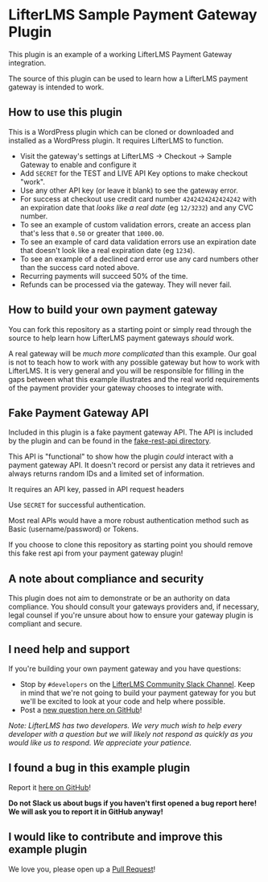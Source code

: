 LifterLMS Sample Payment Gateway Plugin
=======================================

This plugin is an example of a working LifterLMS Payment Gateway integration.

The source of this plugin can be used to learn how a LifterLMS payment gateway is intended to work.


## How to use this plugin

This is a WordPress plugin which can be cloned or downloaded and installed as a WordPress plugin. It requires LifterLMS to function.

+ Visit the gateway's settings at LifterLMS -> Checkout -> Sample Gateway to enable and configure it
+ Add `SECRET` for the TEST and LIVE API Key options to make checkout "work".
+ Use any other API key (or leave it blank) to see the gateway error.
+ For success at checkout use credit card number `4242424242424242` with an expiration date that *looks like a real date* (eg `12/3232`) and any CVC number.
+ To see an example of custom validation errors, create an access plan that's less that `0.50` or greater that `1000.00`.
+ To see an example of card data validation errors use an expiration date that doesn't look like a real expiration date (eg `1234`).
+ To see an example of a declined card error use any card numbers other than the success card noted above.
+ Recurring payments will succeed 50% of the time.
+ Refunds can be processed via the gateway. They will never fail.


## How to build your own payment gateway

You can fork this repository as a starting point or simply read through the source to help learn how LifterLMS payment gateways *should* work.

A real gateway will be *much more complicated* than this example. Our goal is not to teach how to work with any possible gateway but how to work with LifterLMS. It is very general and you will be responsible for filling in the gaps between what this example illustrates and the real world requirements of the payment provider your gateway chooses to integrate with.


## Fake Payment Gateway API

Included in this plugin is a fake payment gateway API. The API is included by the plugin and can be found in the [fake-rest-api directory](./fake-rest-api).

This API is "functional" to show how the plugin *could* interact with a payment gateway API. It doesn't record or persist any data it retrieves and always
returns random IDs and a limited set of information.

It requires an API key, passed in API request headers

Use `SECRET` for successful authentication.

Most real APIs would have a more robust authentication method such as Basic (username/password) or Tokens.

If you choose to clone this repository as starting point you should remove this fake rest api from your payment gateway plugin!


## A note about compliance and security

This plugin does not aim to demonstrate or be an authority on data compliance. You should consult your gateways providers and, if necessary, legal counsel if you're unsure about how to ensure your gateway plugin is compliant and secure.


## I need help and support

If you're building your own payment gateway and you have questions:

+ Stop by `#developers` on the [LifterLMS Community Slack Channel](https://lifterlms.com/slack). Keep in mind that we're not going to build your payment gateway for you but we'll be excited to look at your code and help where possible.
+ Post a [new question here on GitHub](https://github.com/gocodebox/lifterlms-gateway-sample/issues/new?template=Question.md)!

_Note: LifterLMS has *two developers*. We very much wish to help every developer with a question but we will likely not respond as quickly as you would like us to respond. We appreciate your patience._


## I found a bug in this example plugin

Report it [here on GitHub](https://github.com/gocodebox/lifterlms-gateway-sample/issues/new?template=Bug_Report.md)!

**Do not Slack us about bugs if you haven't first opened a bug report here! We will ask you to report it in GitHub anyway!**


## I would like to contribute and improve this example plugin

We love you, please open up a [Pull Request](https://github.com/gocodebox/lifterlms-gateway-sample/pulls)!
